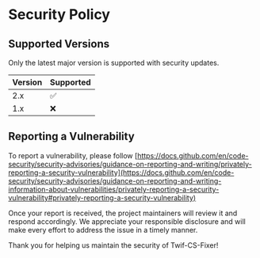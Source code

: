 # Security Policy

## Supported Versions

Only the latest major version is supported with security updates.

| Version | Supported          |
| ------- | ------------------ |
| 2.x     | :white_check_mark: |
| 1.x     | :x:                |

## Reporting a Vulnerability

To report a vulnerability, please follow [https://docs.github.com/en/code-security/security-advisories/guidance-on-reporting-and-writing/privately-reporting-a-security-vulnerability](https://docs.github.com/en/code-security/security-advisories/guidance-on-reporting-and-writing-information-about-vulnerabilities/privately-reporting-a-security-vulnerability#privately-reporting-a-security-vulnerability)

Once your report is received, the project maintainers will review it and respond accordingly. We appreciate your responsible disclosure and will make every effort to address the issue in a timely manner.

Thank you for helping us maintain the security of Twif-CS-Fixer!
